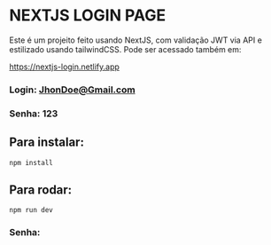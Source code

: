# NEXTJS LOGIN PAGE

Este é um projeito feito usando NextJS, com validação JWT via API e estilizado usando tailwindCSS. Pode ser acessado também em:

https://nextjs-login.netlify.app

### Login: JhonDoe@Gmail.com
### Senha: 123

## Para instalar:

    npm install

## Para rodar:

    npm run dev

### Senha: 